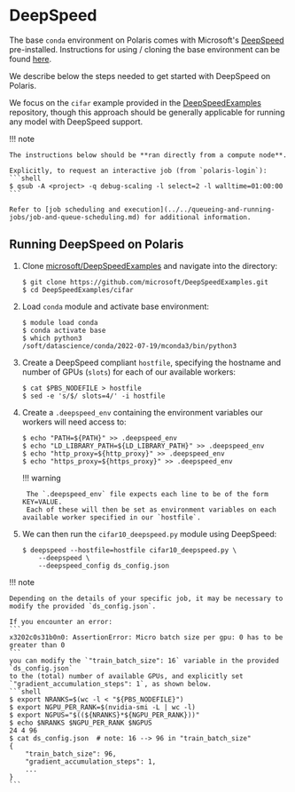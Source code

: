 # DeepSpeed
The base `conda` environment on Polaris comes with Microsoft's [DeepSpeed](https://github.com/microsoft/DeepSpeed) pre-installed. Instructions for using / cloning the base environment can be found [here](../python.md).

We describe below the steps needed to get started with DeepSpeed on Polaris.

We focus on the `cifar` example provided in the [DeepSpeedExamples](https://github.com/microsoft/DeepSpeedExamples) repository, though this approach should be generally applicable for running any model with DeepSpeed support.


!!! note

    The instructions below should be **ran directly from a compute node**.

    Explicitly, to request an interactive job (from `polaris-login`):
    ```shell
    $ qsub -A <project> -q debug-scaling -l select=2 -l walltime=01:00:00
    ```

    Refer to [job scheduling and execution](../../queueing-and-running-jobs/job-and-queue-scheduling.md) for additional information.


## Running DeepSpeed on Polaris

1. Clone [microsoft/DeepSpeedExamples](https://github.com/microsoft/DeepSpeedExamples) and navigate into the directory:
    ```shell
    $ git clone https://github.com/microsoft/DeepSpeedExamples.git
    $ cd DeepSpeedExamples/cifar
    ```

2. Load `conda` module and activate base environment:
    ```shell
    $ module load conda
    $ conda activate base
    $ which python3
    /soft/datascience/conda/2022-07-19/mconda3/bin/python3
    ```

3. Create a DeepSpeed compliant `hostfile`, specifying the hostname and number of GPUs (`slots`) for each of our available workers:
    ```shell
    $ cat $PBS_NODEFILE > hostfile
    $ sed -e 's/$/ slots=4/' -i hostfile
    ```

4. Create a `.deepspeed_env` containing the environment variables our workers will need access to:
    ```shell
    $ echo "PATH=${PATH}" >> .deepspeed_env
    $ echo "LD_LIBRARY_PATH=${LD_LIBRARY_PATH}" >> .deepspeed_env
    $ echo "http_proxy=${http_proxy}" >> .deepspeed_env
    $ echo "https_proxy=${https_proxy}" >> .deepspeed_env
    ```

    !!! warning

        The `.deepspeed_env` file expects each line to be of the form KEY=VALUE.
        Each of these will then be set as environment variables on each available worker specified in our `hostfile`.

5. We can then run the `cifar10_deepspeed.py` module using DeepSpeed:
    ```shell
    $ deepspeed --hostfile=hostfile cifar10_deepspeed.py \
        --deepspeed \
        --deepspeed_config ds_config.json
    ```

!!! note

    Depending on the details of your specific job, it may be necessary to modify the provided `ds_config.json`.

    If you encounter an error:
    ```
    x3202c0s31b0n0: AssertionError: Micro batch size per gpu: 0 has to be greater than 0
    ```
    you can modify the `"train_batch_size": 16` variable in the provided `ds_config.json`
    to the (total) number of available GPUs, and explicitly set `"gradient_accumulation_steps": 1`, as shown below.
    ```shell
    $ export NRANKS=$(wc -l < "${PBS_NODEFILE}")
    $ export NGPU_PER_RANK=$(nvidia-smi -L | wc -l)
    $ export NGPUS="$((${NRANKS}*${NGPU_PER_RANK}))"
    $ echo $NRANKS $NGPU_PER_RANK $NGPUS
    24 4 96
    $ cat ds_config.json  # note: 16 --> 96 in "train_batch_size"
    {
        "train_batch_size": 96,
        "gradient_accumulation_steps": 1,
        ...
    }
    ```
